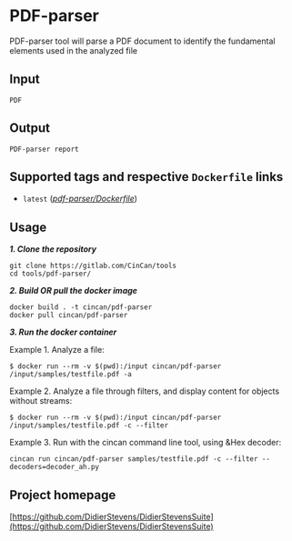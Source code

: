 # PDF-parser

PDF-parser tool will parse a PDF document to identify the fundamental elements used in the analyzed file

## Input

```
PDF
```

## Output

```
PDF-parser report
```

## Supported tags and respective `Dockerfile` links

* `latest` ([*pdf-parser/Dockerfile*](https://gitlab.com/CinCan/tools/tree/master/pdf-parser))


## Usage

***1. Clone the repository***

```
git clone https://gitlab.com/CinCan/tools
cd tools/pdf-parser/
```

***2. Build OR pull the docker image*** 

```
docker build . -t cincan/pdf-parser
docker pull cincan/pdf-parser
```

***3. Run the docker container***

Example 1. Analyze a file:

`$ docker run --rm -v $(pwd):/input cincan/pdf-parser /input/samples/testfile.pdf -a`  


Example 2. Analyze a file through filters, and display content for objects without streams:  

`$ docker run --rm -v $(pwd):/input cincan/pdf-parser /input/samples/testfile.pdf -c --filter`   


Example 3. Run with the cincan command line tool, using &Hex decoder:  

`cincan run cincan/pdf-parser samples/testfile.pdf -c --filter --decoders=decoder_ah.py`



## Project homepage

[https://github.com/DidierStevens/DidierStevensSuite](https://github.com/DidierStevens/DidierStevensSuite)
